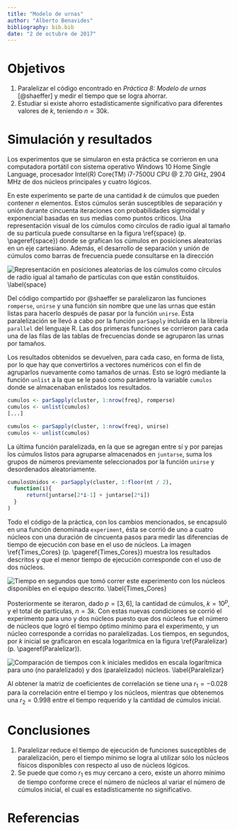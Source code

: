 ```yaml
---
title: "Modelo de urnas"
author: "Alberto Benavides"
bibliography: bib.bib
date: "2 de octubre de 2017"
---
```


# Objetivos
1. Paralelizar el código encontrado en *Práctica 8: Modelo de urnas* [@shaeffer] y medir el tiempo que se logra ahorrar.
2. Estudiar si existe ahorro estadísticamente significativo para diferentes valores de $k$, teniendo $n=30k$.

# Simulación y resultados
Los experimentos que se simularon en esta práctica se corrieron en una computadora portátil con sistema operativo Windows 10 Home Single Language, procesador Intel(R) Core(TM) i7-7500U CPU @ $2.70$ GHz, $2904$ MHz de dos núcleos principales y cuatro lógicos.

En este experimento se parte de una cantidad $k$ de cúmulos que pueden contener $n$ elementos. Estos cúmulos serán susceptibles de separación y unión durante cincuenta iteraciones con probabilidades sigmoidal y exponencial basadas en sus medias como puntos críticos. Una representación visual de los cúmulos como círculos de radio igual al tamaño de su partícula puede consultarse en la figura \ref{space} (p. \pageref{space}) donde se grafican los cúmulos en posiciones aleatorias en un eje cartesiano. Además, el desarrollo de separación y unión de cúmulos como barras de frecuencia puede consultarse en la dirección

![Representación en posiciones aleatorias de los cúmulos como círculos de radio igual al tamaño de partículas con que están constituidos. \label{space}](space.png)



Del código compartido por @shaeffer se paralelizaron las funciones `romperse`, `unirse` y una función sin nombre que une las urnas que están listas para hacerlo después de pasar por la función `unirse`. Esta paralelización se llevó a cabo por la función `parSapply` incluida en la librería `parallel` del lenguaje R. Las dos primeras funciones se corrieron para cada una de las filas de las tablas de frecuencias donde se agruparon las urnas por tamaños.

Los resultados obtenidos se devuelven, para cada caso, en forma de lista, por lo que hay que convertirlos a vectores numéricos con el fin de agruparlos nuevamente como tamaños de urnas. Esto se logró mediante la función `unlist` a la que se le pasó como parámetro la variable `cumulos` donde se almacenaban enlistados los resultados.

```r
cumulos <- parSapply(cluster, 1:nrow(freq), romperse)
cumulos <- unlist(cumulos)
[...]

cumulos <- parSapply(cluster, 1:nrow(freq), unirse)
cumulos <- unlist(cumulos)
```

La última función paralelizada, en la que se agregan entre sí y por parejas los cúmulos listos para agruparse almacenados en `juntarse`, suma los grupos de números previamente seleccionados por la función `unirse` y desordenados aleatoriamente.

```r
cumulosUnidos <- parSapply(cluster, 1:floor(nt / 2),
  function(i){
      return(juntarse[2*i-1] + juntarse[2*i])
  }
)
```

Todo el código de la práctica, con los cambios mencionados, se encapsuló en una función denominada `experiment`, ésta se corrió de uno a cuatro núcleos con una duración de cincuenta pasos para medir las diferencias de tiempo de ejecución con base en el uso de núcleos. La imagen \ref{Times_Cores} (p. \pageref{Times_Cores}) muestra los resultados descritos y que el menor tiempo de ejecución corresponde con el uso de dos núcleos.

![Tiempo en segundos que tomó correr este experimento con los núcleos disponibles en el equipo descrito. \label{Times_Cores}](Times_Cores.png)

Posteriormente se iteraron, dado $p = [3, 6]$, la cantidad de cúmulos, $k = 10^p$, y el total de partículas, $n = 3k$. Con estas nuevas condiciones se corrió el experimento para uno y dos núcleos puesto que dos núcleos fue el número de núcleos que logró el tiempo óptimo mínimo para el experimento, y un núcleo corresponde a corridas no paralelizadas. Los tiempos, en segundos, por $k$ inicial se graficaron en escala logarítmica en la figura \ref{Paralelizar} (p. \pageref(Paralelizar)).

![Comparación de tiempos con k iniciales medidos en escala logarítmica para uno (no paralelizado) y dos (paralelizado) núcleos. \label{Paralelizar}](Paralelizar.png)

Al obtener la matriz de coeficientes de correlación se tiene una $r_1 = -0.028$ para la correlación entre el tiempo y los núcleos, mientras que obtenemos una $r_2 = 0.998$ entre el tiempo requerido y la cantidad de cúmulos inicial.

# Conclusiones
1. Paralelizar reduce el tiempo de ejecución de funciones susceptibles de paralelización, pero el tiempo mínimo se logra al utilizar sólo los núcleos físicos disponibles con respecto al uso de núcleos lógicos.
2. Se puede que como $r_1$ es muy cercano a cero, existe un ahorro mínimo de tiempo conforme crece el número de núcleos al variar el número de cúmulos inicial, el cual es estadísticamente no significativo.

# Referencias
